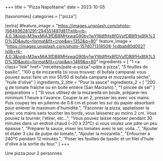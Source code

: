 +++
title = "Pizza Napolitaine"
date = 2023-10-05

[taxonomies]
categories = ["pizza"]

[extra]
#feature_image = "https://images.unsplash.com/photo-1564936281291-294551497d81?ixlib=rb-4.0.3&ixid=M3wxMjA3fDB8MHxwaG90by1wYWdlfHx8fGVufDB8fHx8fA%3D%3D&auto=format&fit=crop&w=1352&q=80"
feature_image = "https://images.unsplash.com/photo-1574071318508-1cdbab80d002?ixlib=rb-4.0.3&ixid=M3wxMjA3fDB8MHxwaG90by1wYWdlfHx8fGVufDB8fHx8fA%3D%3D&auto=format&fit=crop&w=1469&q=80"
ingredients = [
  "1 <a class=\"link\" href=\"/recettes/pate-a-pizza\">pâte à pizza</a>",
  "5 feuilles de basilic",
  "100 g de mozarella (si vous trouvez: di bufala campana) vous pouvez aussi faire un mix 50/50 di bufala campana et mozzarella sèche",
  "huile d'olive"
]
ingredients_2_title = "Pour la sauce"
ingredients_2 = [
  "200 g de tomate fraîche ou en boite entière (San Marzano).",
  "1 pincée de sel"
]
preparations = [
"Si vous utilisez de la mozarella en boule, préparer-les minimum 1 heure à l'avance. Couper la en 2, presser les avec vos mains. Puis coupez les en julienne de 0.6 cm et poser les sur du papier absorbant pour enlever le maximum d'humidité.",
  "Faconner la pizza, applatisser la avec vos mains sans toucher les bords, vous laisserez au moins 2 cm. Vous pouvez la tourner, l'étirer, etc...",
  "Vous pouvez laissé reposer pendant 30 minutes dans un endroit chaud (~20 à 23°C) si vous voulez une pâte un peu épaisse.",
  "Préparer la sauce, mixer les tomates avec le sel, voila...",
  "Ajouter et étaler 3 càs de pulpe de tomate.",
  "Ajouter la mozarella.",
  "Enfourner à 240°C pendant 12 minutes.",
  "Poser les feuilles de basilic et un filet d'huile d'olive à la sortie du four."
]
+++

Une pizza pour 2 personnes.

